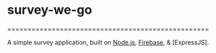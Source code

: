 # survey-we-go
==================================================

 A simple survey application, built on [Node.js], [Firebase], & [ExpressJS].

[Node.js]: https://nodejs.org/en/
[Firebase]: https://firebase.google.com/
[Express]: https://expressjs.com/
